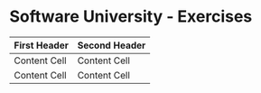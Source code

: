 # Software University - Exercises 


| First Header  | Second Header |
| ------------- | ------------- |
| Content Cell  | Content Cell  |
| Content Cell  | Content Cell  |
